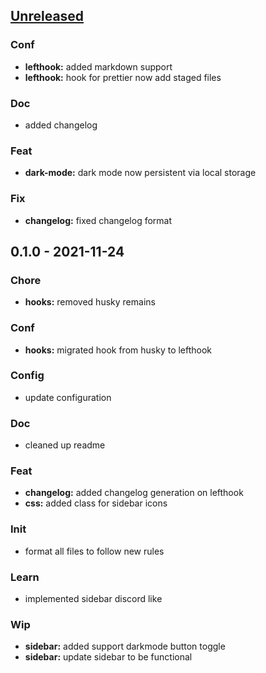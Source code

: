 <a name="unreleased"></a>
## [Unreleased]

### Conf
- **lefthook:** added markdown support
- **lefthook:** hook for prettier now add staged files

### Doc
- added changelog

### Feat
- **dark-mode:** dark mode now persistent via local storage

### Fix
- **changelog:** fixed changelog format


<a name="0.1.0"></a>
## 0.1.0 - 2021-11-24
### Chore
- **hooks:** removed husky remains

### Conf
- **hooks:** migrated hook from husky to lefthook

### Config
- update configuration

### Doc
- cleaned up readme

### Feat
- **changelog:** added changelog generation on lefthook
- **css:** added class for sidebar icons

### Init
- format all files to follow new rules

### Learn
- implemented sidebar discord like

### Wip
- **sidebar:** added support darkmode button toggle
- **sidebar:** update sidebar to be functional


[Unreleased]: https://github.com/tigorlazuardi/at-home/compare/0.1.0...HEAD
